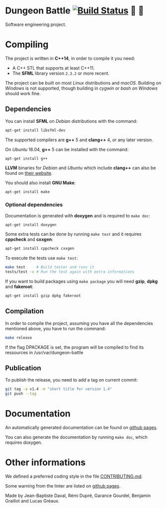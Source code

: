 Dungeon Battle
[![Build Status](https://travis-ci.org/remi-dupre/dungeon-battle.svg?branch=master)](https://travis-ci.org/remi-dupre/dungeon-battle) 🦄 🎉
==============

Software engineering project.

# Compiling

The project is written in **C++14**, in order to compile it you need:

- A C++ STL that supports at least C++11.
- The **SFML** library version `2.3.2` or more recent.

The project can be built on most *Linux* distributions and *macOS*. Building on *Windows* is not supported, though building in *cygwin* or *bash on Windows* should work fine.

## Dependencies

You can install **SFML** on *Debian* distributions with the command:

```bash
apt-get install libsfml-dev
```

The supported compilers are **g++** 5 and **clang++** 4, or any later version.

On *Ubuntu* 16.04, **g++** 5 can be installed with the command:

```bash
apt-get install g++
```

**LLVM** binaries for *Debian* and *Ubuntu* which include **clang++** can also be found on [their website](http://releases.llvm.org/download.html).

You should also install **GNU Make**:

```bash
apt-get install make
```

### Optional dependencies
Documentation is generated with **doxygen** and is required to `make doc`:
```bash
apt-get install doxygen
```

Some extra tests can be done by running `make test` and it requires **cppcheck** and **cxxgen**:
```bash
apt-get install cppcheck cxxgen
```

To execute the tests use `make test`:
```bash
make test     # Build tester and runs it
tests/test -v # Run the test again with extra informations
```

If you want to build packages using `make package` you will need **gzip**, **dpkg** and **fakeroot**:
```bash
apt-get install gzip dpkg fakeroot
```

## Compilation

In order to compile the project, assuming you have all the dependencies mentioned above, you have to run the command:

```bash
make release
```

If the flag DPACKAGE is set, the program will be compiled to find its ressources in /usr/var/dungeon-battle

## Publication

To publish the release, you need to add a tag on current commit:
```bash
git tag -a v1.4 -m "short title for version 1.4"
git push --tag
```

# Documentation

An automatically generated documentation can be found on [github pages](https://remi-dupre.github.io/dungeon-battle/index.html).

You can also generate the documentation by running `make doc`, which requires doxygen.

# Other informations

We defined a preferred coding style in the file [CONTRIBUTING.md](https://github.com/remi-dupre/dungeon-battle/blob/master/CONTRIBUTING.md).

Some warning from the linter are listed on [github pages](https://remi-dupre.github.io/dungeon-battle/check/index.html).


Made by Jean-Baptiste Daval, Rémi Dupré, Garance Gourdel, Benjamin Graillot and Lucas Gréaux.
